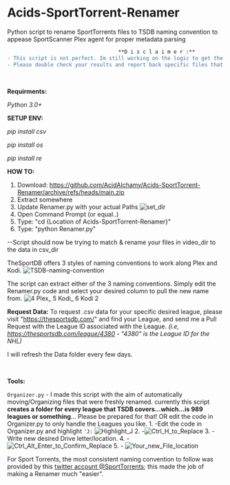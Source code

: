 # Acids-SportTorrent-Renamer
Python script to rename SportTorrents files to TSDB naming convention to appease SportScanner Plex agent for proper metadata parsing

```diff
                                    **D i s c l a i m e r :**
- This script is not perfect. Im still working on the logic to get the matching more presice. But overall, it does a good job.
- Please double check your results and report back specific files that do not get named.
```
<br>

**Requirments:**

_Python 3.0+_
<br>

**SETUP ENV:**

_pip install csv_
 
 _pip install os_
 
 _pip install re_
<br>

**HOW TO:**
1. Download: https://github.com/AcidAlchamy/Acids-SportTorrent-Renamer/archive/refs/heads/main.zip
2. Extract somewhere
3. Update Renamer.py with your actual Paths
![set_dir](https://github.com/AcidAlchamy/Acids-SportTorrent-Renamer/assets/111721042/4b972359-9d80-4c68-b102-59630348db4a)
3. Open Command Prompt (or equal..)
4. Type: "cd {Location of Acids-SportTorrent-Renamer}"
5. Type: "python Renamer.py"
  
  --Script should now be trying to match & rename your files in video_dir to the data in csv_dir
<br>


TheSportDB offers 3 styles of naming conventions to work along Plex and Kodi.
![TSDB-naming-convention](https://github.com/AcidAlchamy/Acids-SportTorrent-Renamer/assets/111721042/3fbff5ed-fbe5-4dda-992a-6f0eca64a34c)

The script can extract either of the 3 naming conventions. 
Simply edit the Renamer.py code and select your desired column to pull the new name from.
![4  Plex_  5  Kodi_  6  Kodi 2](https://github.com/AcidAlchamy/Acids-SportTorrent-Renamer/assets/111721042/979b3945-76a3-4418-9dc1-c8abc52c0ce1)
<br>

**Request Data:**
To request .csv data for your specific desired league, please visit "https://thesportsdb.com/" and find your League, and send me a Pull Request with the League ID associated with the League. 
_(i.e, https://thesportsdb.com/league/4380 - "4380" is the League ID for the NHL)_

I will refresh the Data folder every few days.

<br>

**Tools:**

```Organizer.py``` - I made this script with the aim of automatically moving/Organizing files that were freshly renamed.
currently this script **creates a folder for every league that TSDB covers...which...is 989 leagues or something**...
Please be prepared for that! OR edit the code in Organizer.py to only handle the Leagues you like.
1.
                   -Edit the code in Organizer.py and highlight `'J:` ![Highlight_J](https://github.com/AcidAlchamy/Acids-SportTorrent-Renamer/assets/111721042/4915b5ff-41a8-419f-a3ff-bece2164a561)
2.
                   -![Ctrl_H_to_Replace](https://github.com/AcidAlchamy/Acids-SportTorrent-Renamer/assets/111721042/94419ea8-c6ae-4cfc-9ac6-3013c4dca379)
3.
                   - Write new desired Drive letter/location.
4.
                   - ![Ctrl_Alt_Enter_to_Confirm_Replace](https://github.com/AcidAlchamy/Acids-SportTorrent-Renamer/assets/111721042/886c3773-9437-45f7-a590-7a807bd0628a)
5.
                   - ![Your_new_File_location](https://github.com/AcidAlchamy/Acids-SportTorrent-Renamer/assets/111721042/be9cd534-384e-4b7e-a5a0-cccef584039e)






For Sport Torrents, the most consistent naming convention to follow was provided by this [twitter account @SportTorrents](https://twitter.com/SportTorrents); this made the job of making a Renamer much "easier". 
